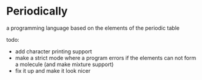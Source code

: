 # Periodically
a programming language based on the elements of the periodic table

todo:
- add character printing support
- make a strict mode where a program errors if the elements can not form a molecule (and make mixture support)
- fix it up and make it look nicer